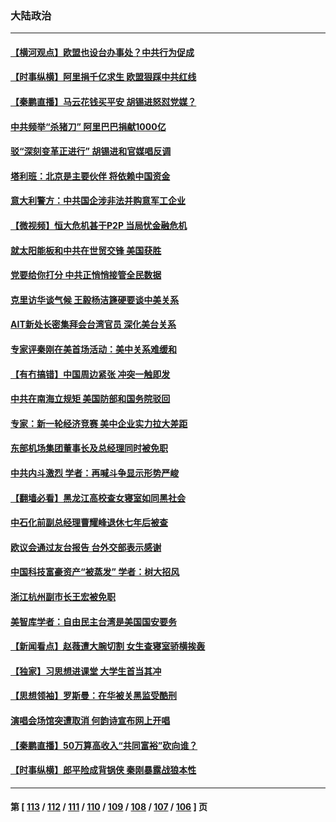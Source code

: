 ### 大陆政治
---
#### [【横河观点】欧盟也设台办事处？中共行为促成](../../pages/ncid277/n13206487.md) 
#### [【时事纵横】阿里捐千亿求生 欧盟狠踩中共红线](../../pages/ncid277/n13206431.md) 
#### [【秦鹏直播】马云花钱买平安 胡锡进怒怼党媒？](../../pages/ncid277/n13206392.md) 
#### [中共频举“杀猪刀” 阿里巴巴捐献1000亿](../../pages/ncid277/n13206220.md) 
#### [驳“深刻变革正进行” 胡锡进和官媒唱反调](../../pages/ncid277/n13206095.md) 
#### [塔利班：北京是主要伙伴 将依赖中国资金](../../pages/ncid277/n13206158.md) 
#### [意大利警方：中共国企涉非法并购意军工企业](../../pages/ncid277/n13206137.md) 
#### [【微视频】恒大危机甚于P2P 当局忧金融危机](../../pages/ncid277/n13205530.md) 
#### [就太阳能板和中共在世贸交锋 美国获胜](../../pages/ncid277/n13206020.md) 
#### [党要给你打分 中共正悄悄接管全民数据](../../pages/ncid277/n13205961.md) 
#### [克里访华谈气候 王毅杨洁篪硬要谈中美关系](../../pages/ncid277/n13205911.md) 
#### [AIT新处长密集拜会台湾官员 深化美台关系](../../pages/ncid277/n13205108.md) 
#### [专家评秦刚在美首场活动：美中关系难缓和](../../pages/ncid277/n13204929.md) 
#### [【有冇搞错】中国周边紧张 冲突一触即发](../../pages/ncid277/n13203646.md) 
#### [中共在南海立规矩 美国防部和国务院驳回](../../pages/ncid277/n13205035.md) 
#### [专家：新一轮经济竞赛 美中企业实力拉大差距](../../pages/ncid277/n13204937.md) 
#### [东部机场集团董事长及总经理同时被免职](../../pages/ncid277/n13205070.md) 
#### [中共内斗激烈 学者：再喊斗争显示形势严峻](../../pages/ncid277/n13204852.md) 
#### [【翻墙必看】黑龙江高校查女寝室如同黑社会](../../pages/ncid277/n13204380.md) 
#### [中石化前副总经理曹耀峰退休七年后被查](../../pages/ncid277/n13204825.md) 
#### [欧议会通过友台报告 台外交部表示感谢](../../pages/ncid277/n13204386.md) 
#### [中国科技富豪资产“被蒸发” 学者：树大招风](../../pages/ncid277/n13204405.md) 
#### [浙江杭州副市长王宏被免职](../../pages/ncid277/n13204286.md) 
#### [美智库学者：自由民主台湾是美国国安要务](../../pages/ncid277/n13204317.md) 
#### [【新闻看点】赵薇遭大腕切割 女生查寝室骄横挨轰](../../pages/ncid277/n13203826.md) 
#### [【独家】习思想进课堂 大学生首当其冲](../../pages/ncid277/n13203539.md) 
#### [【思想领袖】罗斯曼：在华被关黑监受酷刑](../../pages/ncid277/n13176433.md) 
#### [演唱会场馆突遭取消 何韵诗宣布网上开唱](../../pages/ncid277/n13203565.md) 
#### [【秦鹏直播】50万算高收入“共同富裕”砍向谁？](../../pages/ncid277/n13203841.md) 
#### [【时事纵横】郎平险成背锅侠 秦刚暴露战狼本性](../../pages/ncid277/n13203807.md) 

---
#### 第 [ [113](./113.md) / [112](./112.md) / [111](./111.md) / [110](./110.md) / [109](./109.md) / [108](./108.md) / [107](./107.md) / [106](./106.md) ] 页
